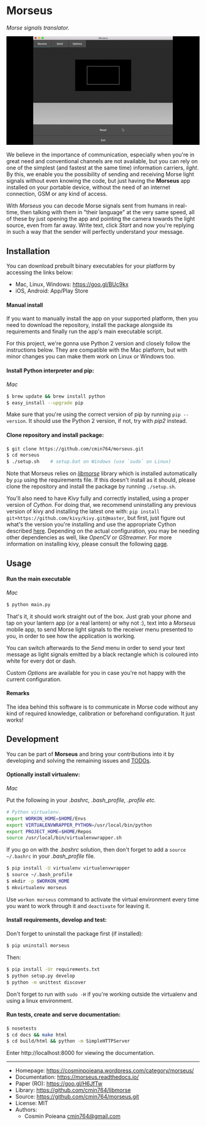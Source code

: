 # Morseus

*Morse signals translator.*

![Morseus Receive Example](artwork/morseus.gif)

We believe in the importance of communication, especially when you're in great
need and conventional channels are not available, but you can rely on one of
the simplest (and fastest at the same time) information carriers, *light*.
By this, we enable you the possibility of sending and receiving Morse light
signals without even knowing the code, but just having the **Morseus** app
installed on your portable device, without the need of an internet connection,
GSM or any kind of access.

With *Morseus* you can decode Morse signals sent from humans in real-time,
then talking with them in "their language" at the very same speed, all of
these by just opening the app and pointing the camera towards the light
source, even from far away. Write text, click *Start* and now you're replying
in such a way that the sender will perfectly understand your message.


## Installation

You can download prebuilt binary executables for your platform by accessing
the links below:

- Mac, Linux, Windows: https://goo.gl/BUc9kx
- iOS, Android: App/Play Store


#### Manual install

If you want to manually install the app on your supported platform, then you
need to download the repository, install the package alongside its
requirements and finally run the app's main executable script.

For this project, we're gonna use Python 2 version and closely follow the
instructions below. They are compatible with the Mac platform, but with minor
changes you can make them work on Linux or Windows too.


#### Install Python interpreter and pip:

*Mac*

```bash
$ brew update && brew install python
$ easy_install --upgrade pip
```

Make sure that you're using the correct version of pip by running
`pip --version`. It should use the Python 2 version, if not, try with
*pip2* instead.


#### Clone repository and install package:

```bash
$ git clone https://github.com/cmin764/morseus.git
$ cd morseus
$ ./setup.sh    # setup.bat on Windows (use `sudo` on Linux)
```

Note that Morseus relies on [*libmorse*](https://github.com/cmin764/libmorse)
library which is installed automatically by `pip` using the requirements file.
If this doesn't install as it should, please clone the repository and install
the package by running `./setup.sh`.

You'll also need to have *Kivy* fully and correctly installed, using a proper
version of *Cython*. For doing that, we recommend uninstalling any previous
version of kivy and installing the latest one with:
`pip install git+https://github.com/kivy/kivy.git@master`, but first, just
figure out what's the version you're installing and use the appropriate Cython
described [here](https://kivy.org/docs/installation/deps-cython.html).
Depending on the actual configuration, you may be needing other dependencies
as well, like *OpenCV* or *GStreamer*. For more information on installing
kivy, please consult the following
[page](https://kivy.org/docs/installation/installation.html#).


## Usage

#### Run the main executable

*Mac*

```bash
$ python main.py
```

That's it, it should work straight out of the box. Just grab your phone and
tap on your lantern app (or a real lantern) or why not :), text into a
*Morseus* mobile app, to send Morse light signals to the receiver menu
presented to you, in order to see how the application is working.

You can switch afterwards to the *Send* menu in order to send your text
message as light signals emitted by a black rectangle which is coloured into
white for every dot or dash.

Custom *Options* are available for you in case you're not happy with the
current configuration.


#### Remarks

The idea behind this software is to communicate in Morse code without any kind
of required knowledge, calibration or beforehand configuration. It just works! 


## Development

You can be part of **Morseus** and bring your contributions into it by
developing and solving the remaining issues and [TODOs](./TODO).


#### Optionally install virtualenv:

*Mac*

Put the following in your *.bashrc, .bash_profile, .profile etc.*

```bash
# Python virtualenv.
export WORKON_HOME=$HOME/Envs
export VIRTUALENVWRAPPER_PYTHON=/usr/local/bin/python
export PROJECT_HOME=$HOME/Repos
source /usr/local/bin/virtualenvwrapper.sh
```

If you go on with the *.bashrc* solution, then don't forget to add a
`source ~/.bashrc` in your *.bash_profile* file.

```bash
$ pip install -U virtualenv virtualenvwrapper
$ source ~/.bash_profile
$ mkdir -p $WORKON_HOME
$ mkvirtualenv morseus
```

Use `workon morseus` command to activate the virtual environment every time
you want to work through it and `deactivate` for leaving it.


#### Install requirements, develop and test:

Don't forget to uninstall the package first (if installed):

```bash
$ pip uninstall morseus
```

Then:

```bash
$ pip install -Ur requirements.txt
$ python setup.py develop
$ python -m unittest discover
```

Don't forget to run with `sudo -H` if you're working outside the virtualenv
and using a linux environment.


#### Run tests, create and serve documentation:

```bash
$ nosetests
$ cd docs && make html
$ cd build/html && python -m SimpleHTTPServer
```

Enter http://localhost:8000 for viewing the documentation.

----

* Homepage: https://cosminpoieana.wordpress.com/category/morseus/
* Documentation: https://morseus.readthedocs.io/
* Paper (RO): https://goo.gl/H6JfTw
* Library: https://github.com/cmin764/libmorse
* Source: https://github.com/cmin764/morseus.git
* License: MIT
* Authors:
    + Cosmin Poieana <cmin764@gmail.com>
